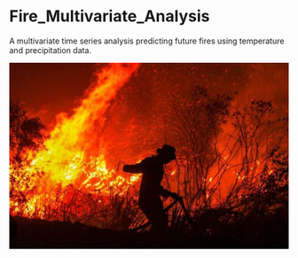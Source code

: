 # Fire_Multivariate_Analysis
A multivariate time series analysis predicting future fires using temperature and precipitation data. 


![cover_photo](./README_files/firefighter.jpeg)
